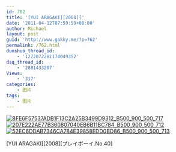```yaml
---
id: 762
title: '[YUI ARAGAKI][2008]['
date: '2011-04-12T07:59:59+08:00'
author: Michael
layout: post
guid: 'http://www.gakky.me/?p=762'
permalink: /762.html
duoshuo_thread_id:
    - '1272072281174049352'
dsq_thread_id:
    - '2881433207'
Views:
    - '317'
categories:
    - 图片
tags:
    - 图片
---
```


[![8FE6F57537ADB1F13C2A25B3499D9312_B500_900_500_717](http://www.yui-aragaki.org/wp-content/uploads/img/8FE6F57537ADB1F13C2A25B3499D9312_B500_900_500_717.jpeg)](http://www.yui-aragaki.org/wp-content/uploads/img/8FE6F57537ADB1F13C2A25B3499D9312_B1280_1280_1115_1600.jpeg) [![207E222AE77B360807040EB6B11BC784_B500_900_500_712](http://www.yui-aragaki.org/wp-content/uploads/img/207E222AE77B360807040EB6B11BC784_B500_900_500_712.jpeg)](http://www.yui-aragaki.org/wp-content/uploads/img/207E222AE77B360807040EB6B11BC784_B1280_1280_1123_1600.jpeg) [![52EC6DDAB7346CA784E39858EDD0BD86_B500_900_500_713](http://www.yui-aragaki.org/wp-content/uploads/img/52EC6DDAB7346CA784E39858EDD0BD86_B500_900_500_713.jpeg)](http://www.yui-aragaki.org/wp-content/uploads/img/52EC6DDAB7346CA784E39858EDD0BD86_B1280_1280_1122_1600.jpeg)

\[YUI ARAGAKI\]\[2008\]\[プレイボーイ.No.40\] 